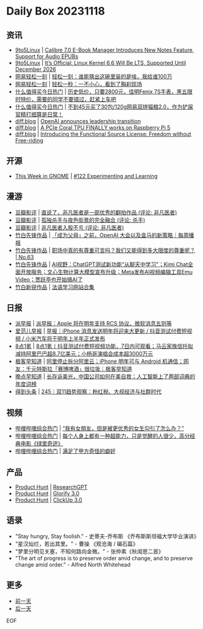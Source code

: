 # Daily Box 20231118

## 资讯
- [9to5Linux](https://9to5linux.com/) | [Calibre 7.0 E-Book Manager Introduces New Notes Feature, Support for Audio EPUBs](https://9to5linux.com/calibre-7-0-e-book-manager-introduces-new-notes-feature-support-for-audio-epubs)
- [9to5Linux](https://9to5linux.com/) | [It&#8217;s Official: Linux Kernel 6.6 Will Be LTS, Supported Until December 2026](https://9to5linux.com/its-official-linux-kernel-6-6-will-be-lts-supported-until-december-2026)
- [网易轻松一刻](https://m.163.com/touch/exclusive/sub/qsyk) | [轻松一刻：谁能猜出这碗里装的是啥，我给谁100万](https://m.163.com/news/article/IJPDKQIC000181BR.html)
- [网易轻松一刻](https://m.163.com/touch/exclusive/sub/qsyk) | [轻松一秒：一不小心，看到了胸刹现场](https://m.163.com/news/article/IJONTF44000181BT.html)
- [什么值得买今日热门](https://post.smzdm.com/hot_1/) | [历史低价，只要2800元，佳明Fenix  7S手表，黑五限时特价，需要的同学不要错过，赶紧上车吧](https://post.smzdm.com/p/ag5kzk7d/)
- [什么值得买今日热门](https://post.smzdm.com/hot_1/) | [不到45元买了30包/120g网易双拼猫粮2.0，作为铲屎官精打细算是日常！](https://post.smzdm.com/p/agqp7pe6/)
- [diff.blog](https://diff.blog/) | [OpenAI announces leadership transition](https://diff.blog/post/openai-announces-leadership-transition-161221/)
- [diff.blog](https://diff.blog/) | [A PCIe Coral TPU FINALLY works on Raspberry Pi 5](https://diff.blog/post/a-pcie-coral-tpu-finally-works-on-raspberry-pi-5-161212/)
- [diff.blog](https://diff.blog/) | [Introducing the Functional Source License: Freedom without Free-riding](https://diff.blog/post/introducing-the-functional-source-license-freedom-without-free-riding-161202/)

## 开源
- [This Week in GNOME](https://thisweek.gnome.org/) | [#122 Experimenting and Learning](https://thisweek.gnome.org/posts/2023/11/twig-122/)

## 漫游
- [豆瓣影评](https://movie.douban.com/review/best/) | [直说了，非凡医者是一部优秀的翻拍作品 (评论: 非凡医者)](https://movie.douban.com/review/15564744/)
- [豆瓣影评](https://movie.douban.com/review/best/) | [孤独杀手与夜色街景的完全融合 (评论: 杀手)](https://movie.douban.com/review/15564535/)
- [豆瓣影评](https://movie.douban.com/review/best/) | [非凡医者入股不亏 (评论: 非凡医者)](https://movie.douban.com/review/15564490/)
- [竹白先锋作品](https://www.zhubai.wiki/) | [「成为父母」之前，OpenAI 大会以及盒马的新策略｜每周播报](https://open.zhubai.wiki/a/l/t/z/pl/shengfm/2337240652532539392)
- [竹白先锋作品](https://www.zhubai.wiki/) | [职场中真的有尊重可言吗？我们又能得到多大限度的尊重呢？ | No.63](https://open.zhubai.wiki/a/l/t/z/pl/220525/2337226529514037248)
- [竹白先锋作品](https://www.zhubai.wiki/) | [AI视野：ChatGPT测试新功能“从聊天中学习”；Kimi Chat全面开放服务；文心生物计算大模型宣布升级；Meta发布AI视频编辑工具Emu Video；贾跃亭也开始搞AI了](https://open.zhubai.wiki/a/l/t/z/pl/weixin/2337220198619004928)
- [竹白新锐作品](https://www.zhubai.wiki/) | [法语学习网站合集](https://open.zhubai.wiki/a/l/t/z/pl/yanglei/2337304544763813888)

## 日报
- [派早报](https://sspai.com/tag/%E6%B4%BE%E6%97%A9%E6%8A%A5) | [派早报：Apple 将在明年支持 RCS 协议、微软消息五则等](https://sspai.com/post/84467)
- [爱范儿早报](https://www.ifanr.com/category/ifanrnews) | [早报｜iPhone 消息发送明年将迎来大更新 / 抖音测试付费短视频 / 小米汽车将于明年上半年正式发布](https://www.ifanr.com/1568245)
- [8点1氪](https://36kr.com/user/5652071) | [8点1氪丨抖音测试付费短视频功能，7日内可观看；马云家族信托拟减持阿里巴巴超8.7亿美元；小杨哥演唱会成本超3000万元](https://36kr.com/p/2521630070580744)
- [极客早知道](https://www.geekpark.net/column/74) | [阿里停止拆分阿里云；iPhone 明年可与 Android 机通信；网友：千元特斯拉「赛博啤酒」很垃圾｜极客早知道](https://www.geekpark.net/news/327716)
- [晚点早知道](https://www.latepost.com/news/index?proma=3) | [长存诉美光，中国公司如何在美自救；人工智能上了两部词典的年度词榜](https://www.latepost.com/news/dj_detail?id=1970)
- [得到头条](https://www.dedao.cn/course/detail?id=nb9L2q1e3OxKBPNsdoJrgN8P0Rwo6B) | [245｜双11趋势观察：粉红税、大叔经济与社群时代](https://m.igetget.com/share/course/article/article_id/106771)

## 视频
- [哔哩哔哩综合热门](https://www.bilibili.com/v/popular/all/) | [“我有女朋友，但是被更优秀的女生勾引了怎么办？”](https://b23.tv/BV18H4y1q7jv)
- [哔哩哔哩综合热门](https://www.bilibili.com/v/popular/all/) | [每个人身上都有一种超能力，只是觉醒的人很少，高分经典电影《绿里奇迹》](https://b23.tv/BV1Wz4y1A7u7)
- [哔哩哔哩综合热门](https://www.bilibili.com/v/popular/all/) | [满足了甲方奇怪的癖好](https://b23.tv/BV1BC4y1j7dr)

## 产品
- [Product Hunt](https://www.producthunt.com) | [ResearchGPT](https://www.producthunt.com/posts/researchgpt)
- [Product Hunt](https://www.producthunt.com) | [Glorify 3.0](https://www.producthunt.com/posts/glorify-3-0)
- [Product Hunt](https://www.producthunt.com) | [ClickUp 3.0](https://www.producthunt.com/posts/clickup-3-0)

## 语录
- "Stay hungry, Stay foolish." - 史蒂夫-乔布斯 《乔布斯斯坦福大学毕业演讲》
- "星汉灿烂，若出其里。" - 曹操 《观沧海 / 碣石篇》
- "梦里分明见关塞，不知何路向金微。" - 张仲素《秋闺思二首》
- "The art of progress is to preserve order amid change, and to preserve change amid order." - Alfred North Whitehead

## 更多
- [前一天](daily-box-20231117.md)
- [后一天](daily-box-20231119.md)

EOF